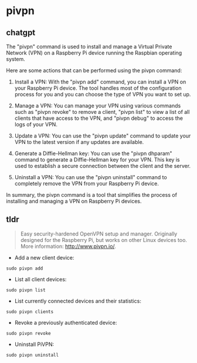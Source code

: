 # pivpn 
## chatgpt 
The "pivpn" command is used to install and manage a Virtual Private Network (VPN) on a Raspberry Pi device running the Raspbian operating system. 

Here are some actions that can be performed using the pivpn command:

1. Install a VPN: With the "pivpn add" command, you can install a VPN on your Raspberry Pi device. The tool handles most of the configuration process for you and you can choose the type of VPN you want to set up.

2. Manage a VPN: You can manage your VPN using various commands such as "pivpn revoke" to remove a client, "pivpn list" to view a list of all clients that have access to the VPN, and "pivpn debug" to access the logs of your VPN.

3. Update a VPN: You can use the "pivpn update" command to update your VPN to the latest version if any updates are available.

4. Generate a Diffie-Hellman key: You can use the "pivpn dhparam" command to generate a Diffie-Hellman key for your VPN. This key is used to establish a secure connection between the client and the server.

5. Uninstall a VPN: You can use the "pivpn uninstall" command to completely remove the VPN from your Raspberry Pi device.

In summary, the pivpn command is a tool that simplifies the process of installing and managing a VPN on Raspberry Pi devices. 

## tldr 
 
> Easy security-hardened OpenVPN setup and manager.
> Originally designed for the Raspberry Pi, but works on other Linux devices too.
> More information: <http://www.pivpn.io/>.

- Add a new client device:

`sudo pivpn add`

- List all client devices:

`sudo pivpn list`

- List currently connected devices and their statistics:

`sudo pivpn clients`

- Revoke a previously authenticated device:

`sudo pivpn revoke`

- Uninstall PiVPN:

`sudo pivpn uninstall`
